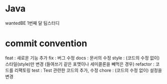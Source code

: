 # Java
wantedBE 1번째 달 팀스터디 

<H1>commit convention</H1>
feat : 새로운 기능 추가
fix : 버그 수정
docs : 문서의 수정
style : (코드의 수정 없이) 스타일(style)만 변경 (들여쓰기 같은 포맷이나 세미콜론을 빼먹은 경우)
refactor : 코드를 리팩토링
test : Test 관련한 코드의 추가, 수정
chore : (코드의 수정 없이) 설정을 변경
